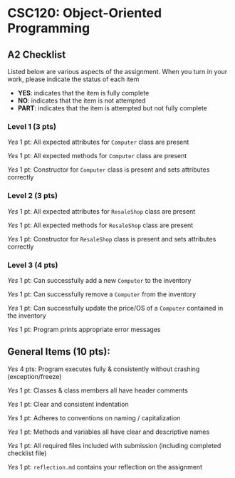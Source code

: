 # CSC120: Object-Oriented Programming
## A2 Checklist

Listed below are various aspects of the assignment.  When you turn in your work, please indicate the status of each item

- **YES**: indicates that the item is fully complete
- **NO**: indicates that the item is not attempted
- **PART**: indicates that the item is attempted but not fully complete

### Level 1 (3 pts)

_Yes_ 1 pt: All expected attributes for `Computer` class are present

_Yes_ 1 pt: All expected methods for `Computer` class are present

_Yes_ 1 pt: Constructor for `Computer` class is present and sets attributes correctly

### Level 2 (3 pts)

_Yes_ 1 pt: All expected attributes for `ResaleShop` class are present

_Yes_ 1 pt: All expected methods for `ResaleShop` class are present

_Yes_ 1 pt: Constructor for `ResaleShop` class is present and sets attributes correctly

### Level 3 (4 pts)

_Yes_ 1 pt: Can successfully add a new `Computer` to the inventory

_Yes_ 1 pt: Can successfully remove a `Computer` from the inventory

_Yes_ 1 pt: Can successfully update the price/OS of a `Computer` contained in the inventory

_Yes_ 1 pt: Program prints appropriate error messages

## General Items (10 pts):

_Yes_ 4 pts: Program executes fully & consistently without crashing (exception/freeze)

_Yes_ 1 pt: Classes & class members all have header comments

_Yes_ 1 pt: Clear and consistent indentation

_Yes_ 1 pt: Adheres to conventions on naming / capitalization

_Yes_ 1 pt: Methods and variables all have clear and descriptive names

_Yes_ 1 pt: All required files included with submission (including completed checklist file)

_Yes_ 1 pt: `reflection.md` contains your reflection on the assignment
